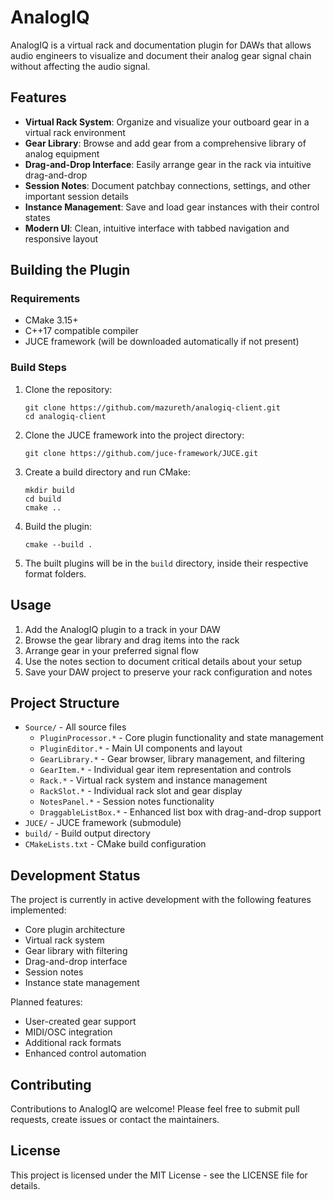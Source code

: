 # AnalogIQ

AnalogIQ is a virtual rack and documentation plugin for DAWs that allows audio engineers to visualize and document their analog gear signal chain without affecting the audio signal.

## Features

- **Virtual Rack System**: Organize and visualize your outboard gear in a virtual rack environment
- **Gear Library**: Browse and add gear from a comprehensive library of analog equipment
- **Drag-and-Drop Interface**: Easily arrange gear in the rack via intuitive drag-and-drop
- **Session Notes**: Document patchbay connections, settings, and other important session details
- **Instance Management**: Save and load gear instances with their control states
- **Modern UI**: Clean, intuitive interface with tabbed navigation and responsive layout

## Building the Plugin

### Requirements

- CMake 3.15+
- C++17 compatible compiler
- JUCE framework (will be downloaded automatically if not present)

### Build Steps

1. Clone the repository:
   ```
   git clone https://github.com/mazureth/analogiq-client.git
   cd analogiq-client
   ```

2. Clone the JUCE framework into the project directory:
   ```
   git clone https://github.com/juce-framework/JUCE.git
   ```

3. Create a build directory and run CMake:
   ```
   mkdir build
   cd build
   cmake ..
   ```

4. Build the plugin:
   ```
   cmake --build .
   ```

5. The built plugins will be in the `build` directory, inside their respective format folders.

## Usage

1. Add the AnalogIQ plugin to a track in your DAW
2. Browse the gear library and drag items into the rack
3. Arrange gear in your preferred signal flow
4. Use the notes section to document critical details about your setup
5. Save your DAW project to preserve your rack configuration and notes

## Project Structure

- `Source/` - All source files
  - `PluginProcessor.*` - Core plugin functionality and state management
  - `PluginEditor.*` - Main UI components and layout
  - `GearLibrary.*` - Gear browser, library management, and filtering
  - `GearItem.*` - Individual gear item representation and controls
  - `Rack.*` - Virtual rack system and instance management
  - `RackSlot.*` - Individual rack slot and gear display
  - `NotesPanel.*` - Session notes functionality
  - `DraggableListBox.*` - Enhanced list box with drag-and-drop support
- `JUCE/` - JUCE framework (submodule)
- `build/` - Build output directory
- `CMakeLists.txt` - CMake build configuration

## Development Status

The project is currently in active development with the following features implemented:
- Core plugin architecture
- Virtual rack system
- Gear library with filtering
- Drag-and-drop interface
- Session notes
- Instance state management

Planned features:
- User-created gear support
- MIDI/OSC integration
- Additional rack formats
- Enhanced control automation

## Contributing

Contributions to AnalogIQ are welcome! Please feel free to submit pull requests, create issues or contact the maintainers.

## License

This project is licensed under the MIT License - see the LICENSE file for details. 